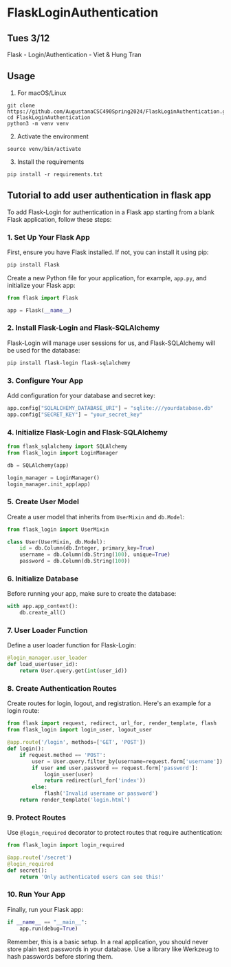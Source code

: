 # FlaskLoginAuthentication

## Tues 3/12

Flask - Login/Authentication - Viet & Hung Tran

## Usage

1. For macOS/Linux

```
git clone https://github.com/AugustanaCSC490Spring2024/FlaskLoginAuthentication.git
cd FlaskLoginAuthentication
python3 -m venv venv
```

2. Activate the environment

```
source venv/bin/activate
```

3. Install the requirements

```
pip install -r requirements.txt
```

## Tutorial to add user authentication in flask app

To add Flask-Login for authentication in a Flask app starting from a blank Flask application, follow these steps:

### 1. Set Up Your Flask App

First, ensure you have Flask installed. If not, you can install it using pip:

```bash
pip install Flask
```

Create a new Python file for your application, for example, `app.py`, and initialize your Flask app:

```python:app.py
from flask import Flask

app = Flask(__name__)
```

### 2. Install Flask-Login and Flask-SQLAlchemy

Flask-Login will manage user sessions for us, and Flask-SQLAlchemy will be used for the database:

```bash
pip install flask-login flask-sqlalchemy
```

### 3. Configure Your App

Add configuration for your database and secret key:

```python:app.py
app.config["SQLALCHEMY_DATABASE_URI"] = "sqlite:///yourdatabase.db"
app.config["SECRET_KEY"] = "your_secret_key"
```

### 4. Initialize Flask-Login and Flask-SQLAlchemy

```python:app.py
from flask_sqlalchemy import SQLAlchemy
from flask_login import LoginManager

db = SQLAlchemy(app)

login_manager = LoginManager()
login_manager.init_app(app)
```

### 5. Create User Model

Create a user model that inherits from `UserMixin` and `db.Model`:

```python:app.py
from flask_login import UserMixin

class User(UserMixin, db.Model):
    id = db.Column(db.Integer, primary_key=True)
    username = db.Column(db.String(100), unique=True)
    password = db.Column(db.String(100))
```

### 6. Initialize Database

Before running your app, make sure to create the database:

```python:app.py
with app.app_context():
    db.create_all()
```

### 7. User Loader Function

Define a user loader function for Flask-Login:

```python:app.py
@login_manager.user_loader
def load_user(user_id):
    return User.query.get(int(user_id))
```

### 8. Create Authentication Routes

Create routes for login, logout, and registration. Here's an example for a login route:

```python:app.py
from flask import request, redirect, url_for, render_template, flash
from flask_login import login_user, logout_user

@app.route('/login', methods=['GET', 'POST'])
def login():
    if request.method == 'POST':
        user = User.query.filter_by(username=request.form['username']).first()
        if user and user.password == request.form['password']:
            login_user(user)
            return redirect(url_for('index'))
        else:
            flash('Invalid username or password')
    return render_template('login.html')
```

### 9. Protect Routes

Use `@login_required` decorator to protect routes that require authentication:

```python:app.py
from flask_login import login_required

@app.route('/secret')
@login_required
def secret():
    return 'Only authenticated users can see this!'
```

### 10. Run Your App

Finally, run your Flask app:

```python:app.py
if __name__ == "__main__":
    app.run(debug=True)
```

Remember, this is a basic setup. In a real application, you should never store plain text passwords in your database. Use a library like Werkzeug to hash passwords before storing them.
